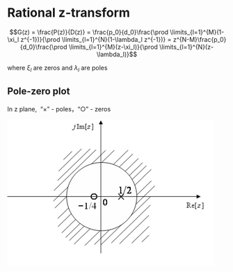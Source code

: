 # Rational z-transform

$$G(z) = \frac{P(z)}{D(z)} = \frac{p_0}{d_0}\frac{\prod \limits_{l=1}^{M}(1-\xi_l z^{-1})}{\prod \limits_{l=1}^{N}(1-\lambda_l z^{-1})} = z^{N-M}\frac{p_0}{d_0}\frac{\prod \limits_{l=1}^{M}(z-\xi_l)}{\prod \limits_{l=1}^{N}(z-\lambda_l)}$$

where $\xi_l$ are zeros and $\lambda_l$ are poles

## Pole-zero plot

In z plane,  “×” - poles，“○” - zeros

![](../attachments/Pasted%20image%2020240617154719.png)